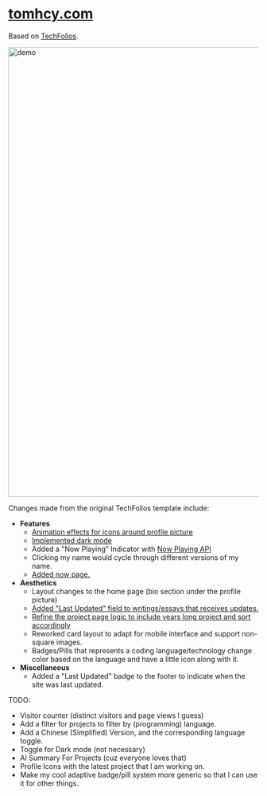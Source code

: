 # [tomhcy.com](https://tomhcy.com)

Based on [TechFolios](https://techfolios.github.io).

[<img width="1300" height="902" alt="demo" src="https://github.com/user-attachments/assets/0a8b22fa-6cd8-4217-9ef6-386aaa29e88f" />](https://tomhcy.com)


Changes made from the original TechFolios template include:

- **Features**
    - [Animation effects for icons around profile picture](https://tomhcy.com/essays/for-this-site.html#profile-picture-animation)
    - [Implemented dark mode](https://tomhcy.com/essays/for-this-site.html#dark-mode)
    - Added a "Now Playing" Indicator with [Now Playing API](https://github.com/tom21100227/now-playing-api)
    - Clicking my name would cycle through different versions of my name.
    - [Added now page.](https://tomhcy.com/now/)
- **Aesthetics**
    - Layout changes to the home page (bio section under the profile picture)
    - [Added "Last Updated" field to writings/essays that receives updates.](https://tomhcy.com/essays/for-this-site.html#last-updated-for-writings)
    - [Refine the project page logic to include years long project and sort accordingly](https://tomhcy.com/essays/for-this-site.html#project-page-logic)
    - Reworked card layout to adapt for mobile interface and support non-square images.
    - Badges/Pills that represents a coding language/technology change color based on the language and have a little icon along with it. 
- **Miscellaneous**
    - Added a "Last Updated" badge to the footer to indicate when the site was last updated.

TODO:

- Visitor counter (distinct visitors and page views I guess)
- Add a filter for projects to filter by (programming) language.
- Add a Chinese (Simplified) Version, and the corresponding language toggle.
- Toggle for Dark mode (not necessary)
- AI Summary For Projects (cuz everyone loves that)
- Profile Icons with the latest project that I am working on. 
- Make my cool adaptive badge/pill system more generic so that I can use it for other things.


